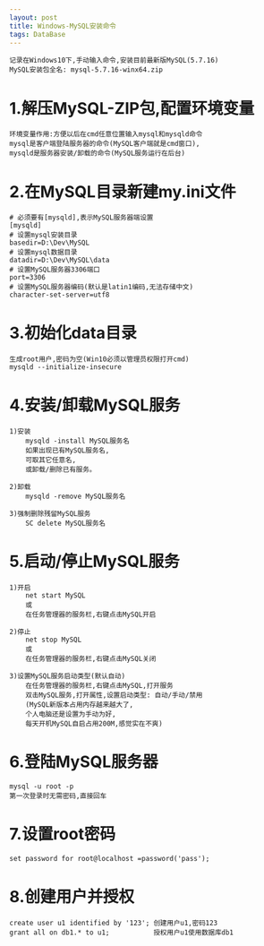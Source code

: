 ```yaml
---
layout: post
title: Windows-MySQL安装命令
tags: DataBase
---	
```

	记录在Windows10下,手动输入命令,安装目前最新版MySQL(5.7.16)
	MySQL安装包全名: mysql-5.7.16-winx64.zip
	
# 1.解压MySQL-ZIP包,配置环境变量
	环境变量作用:方便以后在cmd任意位置输入mysql和mysqld命令
	mysql是客户端登陆服务器的命令(MySQL客户端就是cmd窗口),
	mysqld是服务器安装/卸载的命令(MySQL服务运行在后台)
	
# 2.在MySQL目录新建my.ini文件
	# 必须要有[mysqld],表示MySQL服务器端设置
    [mysqld]
	# 设置mysql安装目录
	basedir=D:\Dev\MySQL	
	# 设置mysql数据目录
	datadir=D:\Dev\MySQL\data	
	# 设置MySQL服务器3306端口
	port=3306
	# 设置MySQL服务器编码(默认是latin1编码,无法存储中文)
	character-set-server=utf8
	
# 3.初始化data目录	
	生成root用户,密码为空(Win10必须以管理员权限打开cmd)	
	mysqld --initialize-insecure
	
# 4.安装/卸载MySQL服务
	1)安装
		mysqld -install MySQL服务名
		如果出现已有MySQL服务名,
		可取其它任意名,
		或卸载/删除已有服务。
		
	2)卸载	
		mysqld -remove MySQL服务名
		
	3)强制删除残留MySQL服务
		SC delete MySQL服务名
	
# 5.启动/停止MySQL服务
	1)开启
		net start MySQL
		或
		在任务管理器的服务栏,右键点击MySQL开启
		
	2)停止
		net stop MySQL
		或
		在任务管理器的服务栏,右键点击MySQL关闭
		
	3)设置MySQL服务启动类型(默认自动)
		在任务管理器的服务栏,右键点击MySQL,打开服务
		双击MySQL服务,打开属性,设置启动类型: 自动/手动/禁用
		(MySQL新版本占用内存越来越大了,
		个人电脑还是设置为手动为好,
		每天开机MySQL自启占用200M,感觉实在不爽)	
	
# 6.登陆MySQL服务器
	mysql -u root -p
	第一次登录时无需密码,直接回车
	
# 7.设置root密码
	set password for root@localhost =password('pass');

# 8.创建用户并授权
	create user u1 identified by '123'; 创建用户u1,密码123
    grant all on db1.* to u1; 			授权用户u1使用数据库db1